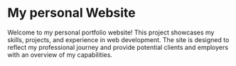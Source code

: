 # My personal Website

Welcome to my personal portfolio website! This project showcases my skills, projects, and experience in web development. The site is designed to reflect my professional journey and provide potential clients and employers with an overview of my capabilities.